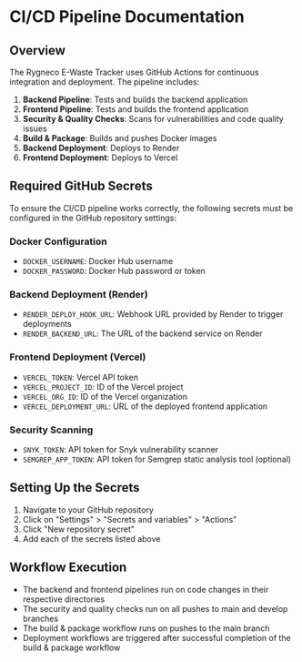 # CI/CD Pipeline Documentation

## Overview

The Rygneco E-Waste Tracker uses GitHub Actions for continuous integration and deployment. The pipeline includes:

1. **Backend Pipeline**: Tests and builds the backend application
2. **Frontend Pipeline**: Tests and builds the frontend application
3. **Security & Quality Checks**: Scans for vulnerabilities and code quality issues
4. **Build & Package**: Builds and pushes Docker images
5. **Backend Deployment**: Deploys to Render
6. **Frontend Deployment**: Deploys to Vercel

## Required GitHub Secrets

To ensure the CI/CD pipeline works correctly, the following secrets must be configured in the GitHub repository settings:

### Docker Configuration
- `DOCKER_USERNAME`: Docker Hub username
- `DOCKER_PASSWORD`: Docker Hub password or token

### Backend Deployment (Render)
- `RENDER_DEPLOY_HOOK_URL`: Webhook URL provided by Render to trigger deployments
- `RENDER_BACKEND_URL`: The URL of the backend service on Render

### Frontend Deployment (Vercel)
- `VERCEL_TOKEN`: Vercel API token
- `VERCEL_PROJECT_ID`: ID of the Vercel project
- `VERCEL_ORG_ID`: ID of the Vercel organization
- `VERCEL_DEPLOYMENT_URL`: URL of the deployed frontend application

### Security Scanning
- `SNYK_TOKEN`: API token for Snyk vulnerability scanner
- `SEMGREP_APP_TOKEN`: API token for Semgrep static analysis tool (optional)

## Setting Up the Secrets

1. Navigate to your GitHub repository
2. Click on "Settings" > "Secrets and variables" > "Actions"
3. Click "New repository secret"
4. Add each of the secrets listed above

## Workflow Execution

- The backend and frontend pipelines run on code changes in their respective directories
- The security and quality checks run on all pushes to main and develop branches
- The build & package workflow runs on pushes to the main branch
- Deployment workflows are triggered after successful completion of the build & package workflow

